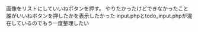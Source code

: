 画像をリストにしていいねボタンを押す。
やりたかったけどできなかったこと
誰がいいねボタンを押したかを表示したかった
input.phpとtodo_input.phpが混在しているのでもう一度整理したい